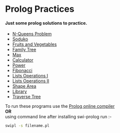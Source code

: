 # Prolog Practices

#### Just some prolog solutions to practice.

- [N-Queens Problem](/N-Queens.pl)
- [Soduko](/Soduko.pl)
- [Fruits and Vegetables](/fruits-and-vegetables.pro)
- [Family Tree](/family-tree.pro)
- [Max](/max.pro)
- [Calculator](/calculator.pro)
- [Power](/power.pro)
- [Fibonacci](/fibonacci.pro)
- [Lists Operations I](/Lists-Operations-I)
- [Lists Operations II](/Lists-Operations-II.pro)
- [Shape Area](/Shape-Area.pro)
- [Library](/library.pro)
- [Traverse Tree](/traverse-tree.pro)


To run these programs  use the [Prolog online compiler](https://swish.swi-prolog.org/example/kb.pl) 
</br> **OR**</br>
using command line after installing swi-prolog run :-
```bash
swipl -s filename.pl
```

